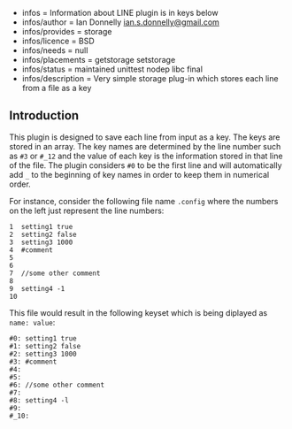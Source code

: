 - infos = Information about LINE plugin is in keys below
- infos/author = Ian Donnelly <ian.s.donnelly@gmail.com>
- infos/provides = storage
- infos/licence = BSD
- infos/needs = null
- infos/placements = getstorage setstorage
- infos/status = maintained unittest nodep libc final
- infos/description = Very simple storage plug-in which stores each line from a file as a key

## Introduction ##

This plugin is designed to save each line from input as a key. The
keys are stored in an array. The key names are determined by the 
line number such as `#3` or `#_12` and the value of each key 
is the information stored in that line of the file. The plugin considers
`#0` to be the first line and will automatically add `_` to the beginning
of key names in order to keep them in numerical order.  

For instance, consider the following file name `.config` where the 
numbers on the left just represent the line numbers:

    1  setting1 true
    2  setting2 false
    3  setting3 1000
    4  #comment
    5
    6
    7  //some other comment
    8
    9  setting4 -1
    10 

This file would result in the following keyset which is being diplayed as
`name: value`:

    #0: setting1 true
    #1: setting2 false
    #2: setting3 1000
    #3: #comment
    #4:
    #5:
    #6: //some other comment
    #7:
    #8: setting4 -l
    #9:
    #_10:
